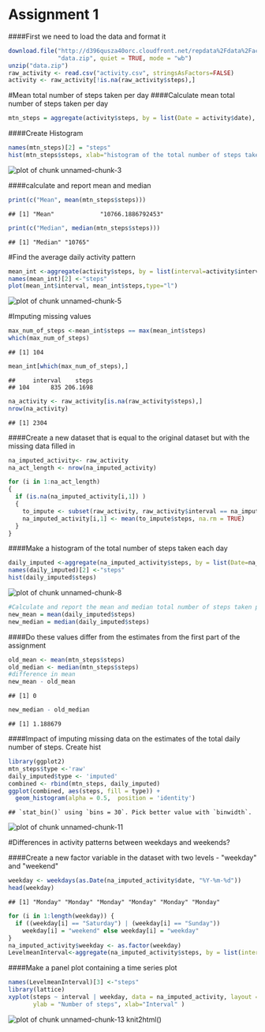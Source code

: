 Assignment 1
==========================

####First we need to load the data and format it

```r
download.file("http://d396qusza40orc.cloudfront.net/repdata%2Fdata%2Factivity.zip", 
              "data.zip", quiet = TRUE, mode = "wb")  
unzip("data.zip")
raw_activity <- read.csv("activity.csv", stringsAsFactors=FALSE)
activity <- raw_activity[!is.na(raw_activity$steps),]
```
#Mean total number of steps taken per day
####Calculate mean total number of steps taken per day

```r
mtn_steps = aggregate(activity$steps, by = list(Date = activity$date), FUN =sum)
```

####Create Histogram

```r
names(mtn_steps)[2] = "steps"
hist(mtn_steps$steps, xlab="histogram of the total number of steps taken each day", main="Histogram")
```

![plot of chunk unnamed-chunk-3](figure/unnamed-chunk-3-1.png) 

####calculate and report mean and median

```r
print(c("Mean", mean(mtn_steps$steps)))
```

```
## [1] "Mean"             "10766.1886792453"
```

```r
print(c("Median", median(mtn_steps$steps)))
```

```
## [1] "Median" "10765"
```

#Find the average daily activity pattern

```r
mean_int <-aggregate(activity$steps, by = list(interval=activity$interval), FUN =mean)
names(mean_int)[2] <-"steps"
plot(mean_int$interval, mean_int$steps,type="l")
```

![plot of chunk unnamed-chunk-5](figure/unnamed-chunk-5-1.png) 

#Imputing missing values

```r
max_num_of_steps <-mean_int$steps == max(mean_int$steps)
which(max_num_of_steps)
```

```
## [1] 104
```

```r
mean_int[which(max_num_of_steps),]
```

```
##     interval    steps
## 104      835 206.1698
```

```r
na_activity <- raw_activity[is.na(raw_activity$steps),]
nrow(na_activity)
```

```
## [1] 2304
```


####Create a new dataset that is equal to the original dataset but with the missing data filled in

```r
na_imputed_activity<- raw_activity
na_act_length <- nrow(na_imputed_activity)

for (i in 1:na_act_length)
{
  if (is.na(na_imputed_activity[i,1]) )
  {
    to_impute <- subset(raw_activity, raw_activity$interval == na_imputed_activity[i,3], select = c(steps,interval) )
    na_imputed_activity[i,1] <- mean(to_impute$steps, na.rm = TRUE)
  }
}
```
####Make a histogram of the total number of steps taken each day

```r
daily_imputed <-aggregate(na_imputed_activity$steps, by = list(Date=na_imputed_activity$date), FUN =sum)
names(daily_imputed)[2] <-"steps"
hist(daily_imputed$steps)
```

![plot of chunk unnamed-chunk-8](figure/unnamed-chunk-8-1.png) 

```r
#Calculate and report the mean and median total number of steps taken per day
new_mean = mean(daily_imputed$steps)
new_median = median(daily_imputed$steps)
```

####Do these values differ from the estimates from the first part of the assignment

```r
old_mean <- mean(mtn_steps$steps)
old_median <- median(mtn_steps$steps)
#difference in mean
new_mean - old_mean
```

```
## [1] 0
```

```r
new_median - old_median
```

```
## [1] 1.188679
```

####Impact of imputing missing data on the estimates of the total daily number of steps. Create hist

```r
library(ggplot2)
mtn_steps$type <-'raw'
daily_imputed$type <- 'imputed'
combined <- rbind(mtn_steps, daily_imputed)
ggplot(combined, aes(steps, fill = type)) + 
  geom_histogram(alpha = 0.5,  position = 'identity')
```

```
## `stat_bin()` using `bins = 30`. Pick better value with `binwidth`.
```

![plot of chunk unnamed-chunk-11](figure/unnamed-chunk-11-1.png) 

#Differences in activity patterns between weekdays and weekends?

####Create a new factor variable in the dataset with two levels - "weekday" and "weekend"

```r
weekday <- weekdays(as.Date(na_imputed_activity$date, "%Y-%m-%d"))
head(weekday)
```

```
## [1] "Monday" "Monday" "Monday" "Monday" "Monday" "Monday"
```

```r
for (i in 1:length(weekday)) {
  if ((weekday[i] == "Saturday") | (weekday[i] == "Sunday")) 
    weekday[i] = "weekend" else weekday[i] = "weekday"
}
na_imputed_activity$weekday <- as.factor(weekday)
LevelmeanInterval<-aggregate(na_imputed_activity$steps, by = list(interval=na_imputed_activity$interval, level=na_imputed_activity$weekday), FUN =mean)
```

####Make a panel plot containing a time series plot

```r
names(LevelmeanInterval)[3] <-"steps"
library(lattice)
xyplot(steps ~ interval | weekday, data = na_imputed_activity, layout = c(1, 2), type="l", 
       ylab = "Number of steps", xlab="Interval" )
```

![plot of chunk unnamed-chunk-13](figure/unnamed-chunk-13-1.png) 
knit2html()
